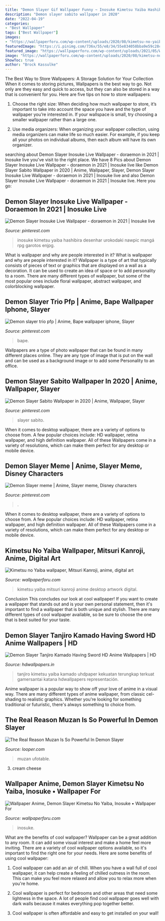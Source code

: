 ```yaml
---
title: "Demon Slayer Gif Wallpaper Funny ~ Inosuke Kimetsu Yaiba Hashibira Desenhar Urokodaki Nawpic Mangá Rpg Garotos Enjpg"
description: "Demon slayer sabito wallpaper in 2020"
date: "2022-04-19"
categories:
- "Best Wallpaper"
tags: ["Best Wallpaper"]
images:
- "https://wallpaperforu.com/wp-content/uploads/2020/08/kimetsu-no-yaiba-wallpaper-2008311402581-scaled-768x432.jpg"
featuredImage: "https://i.pinimg.com/736x/55/e8/34/55e834058bba9e59c28c393b2aaeefc6.jpg"
featured_image: "https://wallpaperforu.com/wp-content/uploads/2021/05/Wallpaper-Anime-Demon-Slayer-Kimetsu-No-Yaiba-Inosuke-H18938x1668.jpg"
image: "https://wallpaperforu.com/wp-content/uploads/2020/08/kimetsu-no-yaiba-wallpaper-2008311402581-scaled-768x432.jpg"
ShowToc: true
author: "Brock Kassulke"
---
```



The Best Way to Store Wallpapers: A Storage Solution for Your Collection
When it comes to storing pictures, Wallpapers is the best way to go. Not only are they easy and quick to access, but they can also be stored in a way that is convenient for you. Here are five tips on how to store wallpapers:
1) Choose the right size: When deciding how much wallpaper to store, it’s important to take into account the space you have and the type of wallpaper you’re interested in. If your wallspace is small, try choosing a smaller wallpaper rather than a large one.

2) Use media organizers: When organizing your wallpaper collection, using media organizers can make life so much easier. For example, if you keep all your photos on individual albums, then each album will have its own organizer.

	

		
searching about Demon Slayer Inosuke Live Wallpaper - doraemon in 2021 | Inosuke live you've visit to the right place. We have 8 Pics about Demon Slayer Inosuke Live Wallpaper - doraemon in 2021 | Inosuke live like Demon Slayer Sabito Wallpaper in 2020 | Anime, Wallpaper, Slayer, Demon Slayer Inosuke Live Wallpaper - doraemon in 2021 | Inosuke live and also Demon Slayer Inosuke Live Wallpaper - doraemon in 2021 | Inosuke live. Here you go:
		
    
## Demon Slayer Inosuke Live Wallpaper - Doraemon In 2021 | Inosuke Live

<img loading=lazy src="https://i.pinimg.com/736x/0e/07/6c/0e076c7a415127859b43fa95405335a5.jpg" onerror="this.onerror=null;this.src='https://tse2.mm.bing.net/th?id=OIP.fVLaRyhUSET7ogjYzv5cYQHaLO&amp;pid=15.1';" alt="Demon Slayer Inosuke Live Wallpaper - doraemon in 2021 | Inosuke live">

_Source: pinterest.com_

>inosuke kimetsu yaiba hashibira desenhar urokodaki nawpic mangá rpg garotos enjpg. 

	

What is wallpaper and why are people interested in it?
What is wallpaper and why are people interested in it?
Wallpaper is a type of art that typically consists of pieces of text or graphics that are displayed on a wall as a decoration. It can be used to create an idea of space or to add personality to a room. There are many different types of wallpaper, but some of the most popular ones include floral wallpaper, abstract wallpaper, and colorblocking wallpaper.

    
## Demon Slayer Trio Pfp | Anime, Bape Wallpaper Iphone, Slayer

<img loading=lazy src="https://i.pinimg.com/736x/71/3f/43/713f439fb66210565dd277ade50e7772.jpg" onerror="this.onerror=null;this.src='https://tse2.mm.bing.net/th?id=OIP.2JQfeYAYixWop2abjp-yYwHaNJ&amp;pid=15.1';" alt="Demon slayer trio pfp | Anime, Bape wallpaper iphone, Slayer">

_Source: pinterest.com_

>bape. 

	



Wallpapers are a type of photo wallpaper that can be found in many different places online. They are any type of image that is put on the wall and can be used as a background image or to add some Personality to an office.

    
## Demon Slayer Sabito Wallpaper In 2020 | Anime, Wallpaper, Slayer

<img loading=lazy src="https://i.pinimg.com/736x/5f/07/64/5f0764b1e463a7bea8dc7a72e2c737a0.jpg" onerror="this.onerror=null;this.src='https://tse1.mm.bing.net/th?id=OIP.-h4eaBgeQ-7EMdk6MvHxXAHaNK&amp;pid=15.1';" alt="Demon Slayer Sabito Wallpaper in 2020 | Anime, Wallpaper, Slayer">

_Source: pinterest.com_

>slayer sabito. 

	

When it comes to desktop wallpaper, there are a variety of options to choose from. A few popular choices include: HD wallpaper, retina wallpaper, and high definition wallpaper. All of these Wallpapers come in a variety of resolutions, which can make them perfect for any desktop or mobile device. 

    
## Demon Slayer Meme | Anime, Slayer Meme, Disney Characters

<img loading=lazy src="https://i.pinimg.com/736x/55/e8/34/55e834058bba9e59c28c393b2aaeefc6.jpg" onerror="this.onerror=null;this.src='https://tse3.mm.bing.net/th?id=OIP.o5El6K7-xoCsukQd3u_TcQHaFi&amp;pid=15.1';" alt="Demon Slayer meme | Anime, Slayer meme, Disney characters">

_Source: pinterest.com_

>. 

	

When it comes to desktop wallpaper, there are a variety of options to choose from. A few popular choices include: HD wallpaper, retina wallpaper, and high definition wallpaper. All of these Wallpapers come in a variety of resolutions, which can make them perfect for any desktop or mobile device. 

    
## Kimetsu No Yaiba Wallpaper, Mitsuri Kanroji, Anime, Digital Art

<img loading=lazy src="https://wallpaperforu.com/wp-content/uploads/2020/08/kimetsu-no-yaiba-wallpaper-2008311402581-scaled-768x432.jpg" onerror="this.onerror=null;this.src='https://tse3.mm.bing.net/th?id=OIP.-UYzyw5c20Irr204LkBbYgHaEK&amp;pid=15.1';" alt="Kimetsu no Yaiba wallpaper, Mitsuri Kanroji, anime, digital art">

_Source: wallpaperforu.com_

>kimetsu yaiba mitsuri kanroji anime desktop artwork digital. 

	

Conclusion
This concludes our look at cool wallpaper! If you want to create a wallpaper that stands out and is your own personal statement, then it's important to find a wallpaper that is both unique and stylish. There are many different types of cool wallpaper available, so be sure to choose the one that is best suited for your taste.

    
## Demon Slayer Tanjiro Kamado Having Sword HD Anime Wallpapers | HD

<img loading=lazy src="https://www.hdwallpapers.in/download/demon_slayer_tanjiro_kamado_having_sword_hd_anime-1366x768.jpg" onerror="this.onerror=null;this.src='https://tse1.mm.bing.net/th?id=OIP.9JT1fAFLeHj-nZRk5nsT0wHaEK&amp;pid=15.1';" alt="Demon Slayer Tanjiro Kamado Having Sword HD Anime Wallpapers | HD">

_Source: hdwallpapers.in_

>tanjiro kimetsu yaiba kamado uhdpaper kekuatan terungkap terkuat gamersantai katana hdwallpapers representación. 

	

Anime wallpaper is a popular way to show off your love of anime in a visual way. There are many different types of anime wallpaper, from classic cel-shading to realistic graphics. Whether you're looking for something traditional or futuristic, there's always something to choice from.

    
## The Real Reason Muzan Is So Powerful In Demon Slayer

<img loading=lazy src="https://www.looper.com/img/gallery/the-real-reason-muzan-is-so-powerful-in-demon-slayer/muzans-cells-are-the-source-of-his-powers-1627168716.jpg" onerror="this.onerror=null;this.src='https://tse2.mm.bing.net/th?id=OIP.Sk4QvzZwpE2Q0ec2UFkNzwHaEK&amp;pid=15.1';" alt="The Real Reason Muzan Is So Powerful In Demon Slayer">

_Source: looper.com_

>muzan ufotable. 

	

3. cream cheese 

    
## Wallpaper Anime, Demon Slayer Kimetsu No Yaiba, Inosuke • Wallpaper For

<img loading=lazy src="https://wallpaperforu.com/wp-content/uploads/2021/05/Wallpaper-Anime-Demon-Slayer-Kimetsu-No-Yaiba-Inosuke-H18938x1668.jpg" onerror="this.onerror=null;this.src='https://tse3.mm.bing.net/th?id=OIP.1HtsAcaRCLl-l5ABkxXaNgHaNK&amp;pid=15.1';" alt="Wallpaper Anime, Demon Slayer Kimetsu No Yaiba, Inosuke • Wallpaper For">

_Source: wallpaperforu.com_

>inosuke. 

	

What are the benefits of cool wallpaper?
Wallpaper can be a great addition to any room. It can add some visual interest and make a home feel more inviting. There are a variety of cool wallpaper options available, so it's important to find the right one for your needs. Here are some benefits of using cool wallpaper: 
1. Cool wallpaper can add an air of chill. When you have a wall full of cool wallpaper, it can help create a feeling of chilled outness in the room. This can make you feel more relaxed and allow you to relax more when you're home. 

2. Cool wallpaper is perfect for bedrooms and other areas that need some lightness in the space. A lot of people find cool wallpaper goes well with dark walls because it makes everything pop together better. 

3. Cool wallpaper is often affordable and easy to get installed on your wall!

